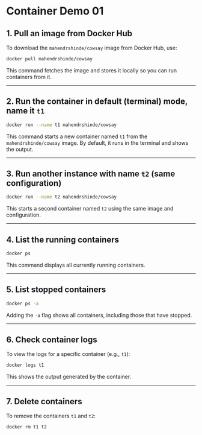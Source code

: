 # Container Demo 01

## 1. Pull an image from Docker Hub

To download the `mahendrshinde/cowsay` image from Docker Hub, use:
```sh
docker pull mahendrshinde/cowsay
```
This command fetches the image and stores it locally so you can run containers from it.

---

## 2. Run the container in default (terminal) mode, name it `t1`

```sh
docker run --name t1 mahendrshinde/cowsay
```
This command starts a new container named `t1` from the `mahendrshinde/cowsay` image. By default, it runs in the terminal and shows the output.

---

## 3. Run another instance with name `t2` (same configuration)

```sh
docker run --name t2 mahendrshinde/cowsay
```
This starts a second container named `t2` using the same image and configuration.

---

## 4. List the running containers

```sh
docker ps
```
This command displays all currently running containers.

---

## 5. List stopped containers

```sh
docker ps -a
```
Adding the `-a` flag shows all containers, including those that have stopped.

---

## 6. Check container logs

To view the logs for a specific container (e.g., `t1`):
```sh
docker logs t1
```
This shows the output generated by the container.

---

## 7. Delete containers

To remove the containers `t1` and `t2`:
```sh
docker rm t1 t2
```
